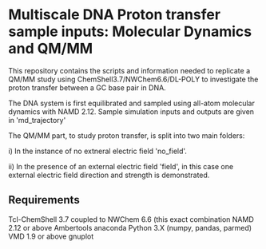 # Multiscale DNA Proton transfer sample inputs: Molecular Dynamics and QM/MM 

This repository contains the scripts and information needed to replicate a QM/MM study using ChemShell3.7/NWChem6.6/DL-POLY to investigate the proton transfer between a GC base pair in DNA.</p>

The DNA system is first equilibrated and sampled using all-atom molecular dynamics with NAMD 2.12.
Sample simulation inputs and outputs are given in 'md\_trajectory'

The QM/MM part, to study proton transfer, is split into two main folders:</p>
i)  In the instance of no extneral electric field 'no\_field'. </p>
ii) In the presence of an external electric field 'field', in this case one external electric field direction and strength is demonstrated. </p>


## Requirements
Tcl-ChemShell 3.7 coupled to NWChem 6.6 (this exact combination
NAMD 2.12 or above
Ambertools
anaconda
Python 3.X (numpy, pandas, parmed)
VMD 1.9 or above
gnuplot



